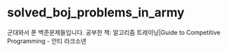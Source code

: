 # solved_boj_problems_in_army
군대와서 푼 백준문제들입니다.
공부한 책: 알고리즘 트레이닝|Guide to Competitive Programming - 안티 라크소넨
